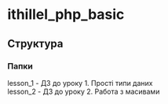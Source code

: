# ithillel_php_basic
## Структура
### Папки
lesson_1 - ДЗ до уроку 1. Прості типи даних  
lesson_2 - ДЗ до уроку 2. Работа з масивами  
